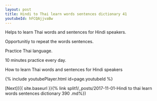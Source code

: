 ```yaml
---
layout: post
title: Hindi to Thai learn words sentences dictionary 41 
youtubeId: hFCQAjjvaBw
---
```

 
 
Helps to learn Thai words and sentences for Hindi speakers.

Opportunitiy to repeat the words sentences. 

Practice Thai language. 
 
10 minutes practice every day. 
 
How to learn Thai words and sentences for Hindi speakers 
 
{% include youtubePlayer.html id=page.youtubeId %}
 
 
[Next]({{ site.baseurl }}{% link  split1/_posts/2017-11-01-Hindi to thai learn words sentences dictionary 390 .md%})
 
